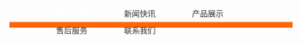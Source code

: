 <!DOCTYPE html>
<html lang="en">
<head>
	<meta charset="UTF-8">
	<title>圆角菜单的制作</title>
	<style type="text/css">
	*{margin:0; padding:0; font-size:14px;}
a{color:#333;text-decoration:none}
.nav{list-style:none; height:30px; border-bottom:10px solid #F60; margin-top:20px; padding-left:50px;}
.nav li{float:left}
.nav li a{display:block; height:30px;text-align:center; line-height:30px; width:120px; background:url(bg.jpg); margin-left:1px;}
.nav li a.on, .nav li a:hover{background-position:0 -30px; color:#fff;}
	</style>
</head>
<body>
   <ul class="nav">
    <li><a class="on" href="#">首　　页</a></li>
    <li><a href="#">新闻快讯</a></li>
    <li><a href="#">产品展示</a></li>
    <li><a href="#">售后服务</a></li>
    <li><a href="#">联系我们</a></li>
  </ul>
</body>
</html>
